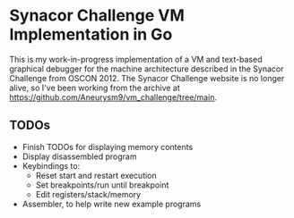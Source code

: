 # Synacor Challenge VM Implementation in Go

This is my work-in-progress implementation of a VM and text-based graphical 
debugger for the machine architecture described in the Synacor Challenge 
from OSCON 2012. The Synacor Challenge website is no longer alive, so I've 
been working from the archive at https://github.com/Aneurysm9/vm_challenge/tree/main. 

## TODOs

- Finish TODOs for displaying memory contents
- Display disassembled program
- Keybindings to:
  - Reset start and restart execution
  - Set breakpoints/run until breakpoint
  - Edit registers/stack/memory
- Assembler, to help write new example programs